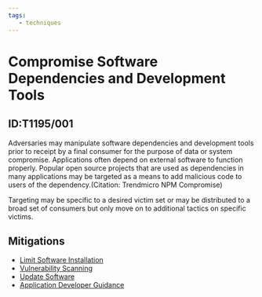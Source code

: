 ```yaml
---
tags:
   - techniques
---
```

# Compromise Software Dependencies and Development Tools
## ID:T1195/001
Adversaries may manipulate software dependencies and development tools prior to receipt by a final consumer for the purpose of data or system compromise. Applications often depend on external software to function properly. Popular open source projects that are used as dependencies in many applications may be targeted as a means to add malicious code to users of the dependency.(Citation: Trendmicro NPM Compromise)  

Targeting may be specific to a desired victim set or may be distributed to a broad set of consumers but only move on to additional tactics on specific victims. 
## Mitigations
* [Limit Software Installation](/mitre/mitigations/M1033)
* [Vulnerability Scanning](/mitre/mitigations/M1016)
* [Update Software](/mitre/mitigations/M1051)
* [Application Developer Guidance](/mitre/mitigations/M1013)
